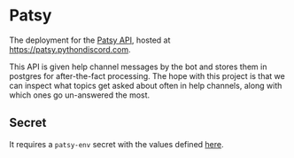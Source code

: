 # Patsy

The deployment for the [Patsy API](https://git.pydis.com/patsy), hosted at https://patsy.pythondiscord.com.

This API is given help channel messages by the bot and stores them in postgres for after-the-fact processing.
The hope with this project is that we can inspect what topics get asked about often in help channels, along with which ones go un-answered the most.

## Secret

It requires a `patsy-env` secret with the values defined [here](https://git.pydis.com/patsy#env-file).
